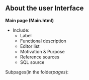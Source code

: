 About the user Interface
---------------------------------------
**Main page (Main.html)**
- Include:
  - Label
  - Functional description
  - Editor list
  - Motivation & Purpose
  - Reference sources
  - SQL source


Subpages(in the folder*pages*):

